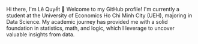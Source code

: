 Hi there, I'm Lê Quyết 👋
Welcome to my GitHub profile! I'm currently a student at the University of Economics Ho Chi Minh City (UEH), majoring in Data Science. My academic journey has provided me with a solid foundation in statistics, math, and logic, which I leverage to uncover valuable insights from data.
